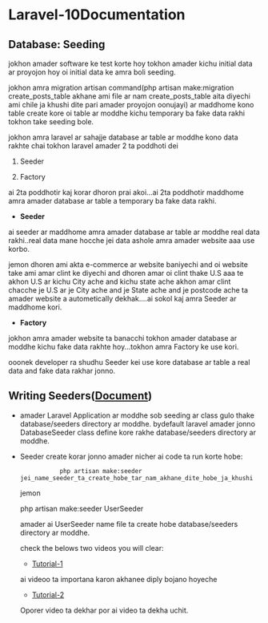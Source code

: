 # Laravel-10Documentation

## Database: Seeding

jokhon amader software ke test korte hoy tokhon amader kichu initial data ar proyojon hoy oi initial data ke amra boli seeding.


jokhon amra migration artisan command(php artisan make:migration create_posts_table  akhane ami file ar nam create_posts_table aita diyechi ami chile ja khushi dite pari amader proyojon oonujayi) ar maddhome kono table create kore oi table ar moddhe kichu temporary ba fake data rakhi tokhon take seeding  bole.


jokhon amra laravel ar sahajje database ar table ar moddhe kono  data rakhte chai tokhon laravel amader 2 ta poddhoti dei 

 1. Seeder

 2. Factory


 ai 2ta poddhotir kaj korar dhoron prai akoi...ai 2ta poddhotir maddhome amra amader database ar table a temporary ba fake data rakhi.


 * **Seeder**

  ai seeder ar maddhome amra amader database ar table ar moddhe real data rakhi..real data mane hocche jei data ashole amra amader website aaa use korbo.

  jemon dhoren ami akta e-commerce ar website baniyechi and oi website take ami amar clint ke diyechi and dhoren amar oi  clint thake U.S aaa te akhon U.S ar kichu City ache and kichu state ache akhon amar clint chacche je U.S ar je City ache and je State ache and je postcode ache ta amader website a autometically dekhak....ai sokol kaj amra Seeder ar maddhome kori.
 

 * **Factory**

  jokhon amra amader website ta banacchi  tokhon amader database ar moddhe kichu fake data rakhte hoy...tokhon amra Factory ke use kori.


  ooonek developer ra shudhu Seeder kei use kore database ar table a real data and fake data rakhar jonno. 


## Writing Seeders([Document](https://laravel.com/docs/10.x/seeding#writing-seeders))  


* amader Laravel Application ar moddhe sob seeding ar class gulo thake database/seeders directory ar moddhe. bydefault laravel amader jonno DatabaseSeeder class define kore rakhe database/seeders directory ar moddhe.


* Seeder create korar jonno amader nicher ai code ta run korte hobe:

                 php artisan make:seeder jei_name_seeder_ta_create_hobe_tar_nam_akhane_dite_hobe_ja_khushi

   jemon 


   php artisan make:seeder UserSeeder    


   amader ai UserSeeder name file ta create hobe database/seeders directory ar moddhe.       


   check the belows two videos you will clear:

   * [Tutorial-1](https://www.youtube.com/watch?v=-Ip8Q402Q2w)

   ai videoo ta importana karon akhanee diply bojano hoyeche

   * [Tutorial-2](https://www.youtube.com/watch?v=Y8crm7oULds)
 
   Oporer video ta dekhar por ai video ta dekha uchit.